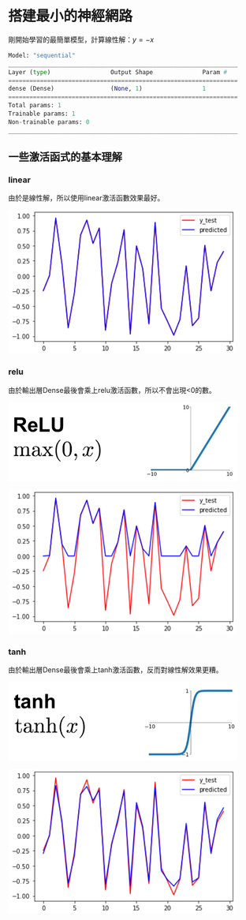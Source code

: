 # 搭建最小的神經網路

剛開始學習的最簡單模型，計算線性解：$y=-x$

```python
Model: "sequential"
_________________________________________________________________
Layer (type)                 Output Shape              Param #   
=================================================================
dense (Dense)                (None, 1)                 1         
=================================================================
Total params: 1
Trainable params: 1
Non-trainable params: 0
_________________________________________________________________
```

## 一些激活函式的基本理解

### linear

由於是線性解，所以使用linear激活函數效果最好。

![](linear.png)

### relu

由於輸出層Dense最後會乘上relu激活函數，所以不會出現<0的數。

![](activate_relu.png)

![](relu.png)

### tanh

由於輸出層Dense最後會乘上tanh激活函數，反而對線性解效果更糟。

![](activate_tanh.png)

![](tanh.png)
